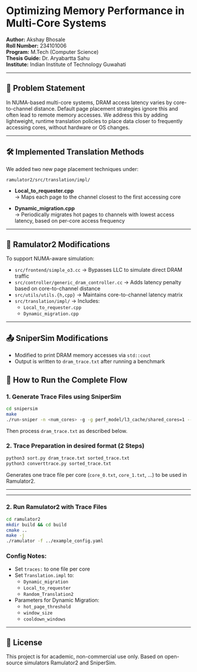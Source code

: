# Optimizing Memory Performance in Multi-Core Systems

**Author:** Akshay Bhosale  
**Roll Number:** 234101006  
**Program:** M.Tech (Computer Science)  
**Thesis Guide:** Dr. Aryabartta Sahu  
**Institute:** Indian Institute of Technology Guwahati  

---

## 🎯 Problem Statement

In NUMA-based multi-core systems, DRAM access latency varies by core-to-channel distance. Default page placement strategies ignore this and often lead to remote memory accesses. We address this by adding lightweight, runtime translation policies to place data closer to frequently accessing cores, without hardware or OS changes.

---

## 🛠️ Implemented Translation Methods

We added two new page placement techniques under:

```
ramulator2/src/translation/impl/
```

- **Local_to_requester.cpp**  
  → Maps each page to the channel closest to the first accessing core

- **Dynamic_migration.cpp**  
  → Periodically migrates hot pages to channels with lowest access latency, based on per-core access frequency

---

## 🧩 Ramulator2 Modifications

To support NUMA-aware simulation:

- `src/frontend/simple_o3.cc` → Bypasses LLC to simulate direct DRAM traffic  
- `src/controller/generic_dram_controller.cc` → Adds latency penalty based on core-to-channel distance  
- `src/utils/utils.{h,cpp}` → Maintains core-to-channel latency matrix  
- `src/translation/impl/` → Includes:
  - `Local_to_requester.cpp`
  - `Dynamic_migration.cpp`

---

## 📤 SniperSim Modifications

- Modified to print DRAM memory accesses via `std::cout`
- Output is written to `dram_trace.txt` after running a benchmark



## 🏁 How to Run the Complete Flow

### 1. Generate Trace Files using SniperSim

```bash
cd snipersim
make
./run-sniper -n <num_cores> -g -g perf_model/l3_cache/shared_cores=1 -- <benchmark_binary>
```

Then process `dram_trace.txt` as described below.

### 2. Trace Preparation in desired format (2 Steps)

```bash
python3 sort.py dram_trace.txt sorted_trace.txt
python3 converttrace.py sorted_trace.txt
```

Generates one trace file per core (`core_0.txt`, `core_1.txt`, ...) to be used in Ramulator2.

---

---

### 2. Run Ramulator2 with Trace Files

```bash
cd ramulator2
mkdir build && cd build
cmake ..
make -j
./ramulator -f ../example_config.yaml
```

### Config Notes:
- Set `traces:` to one file per core
- Set `Translation.impl` to:
  - `Dynamic_migration`
  - `Local_to_requester`
  - `Random_Translation2`
- Parameters for Dynamic Migration:
  - `hot_page_threshold`
  - `window_size`
  - `cooldown_windows`

---

## 📄 License

This project is for academic, non-commercial use only. Based on open-source simulators Ramulator2 and SniperSim.
